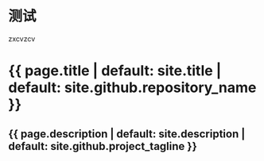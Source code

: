 

# 测试

zxcvzcv

<h1 class="project-name">{{ page.title | default: site.title | default: site.github.repository_name }}</h1>

<h2 class="project-tagline">{{ page.description | default: site.description | default: site.github.project_tagline }}</h2>
